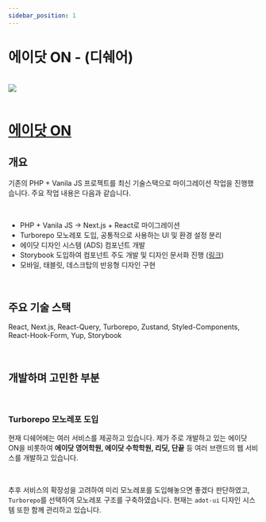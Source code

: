 ```yaml
---
sidebar_position: 1
---
```


# 에이닷 ON - (디쉐어)

<br/>

<img src="/img/about/portfolio/dshare/adot_on.png"/>

<br/>
<br/>

# [에이닷 ON](https://www.adotonenglish.com/student/index)

## 개요

기존의 PHP + Vanila JS 프로젝트를 최신 기술스택으로 마이그레이션 작업을 진행했습니다.
주요 작업 내용은 다음과 같습니다.

<br/>

- PHP + Vanila JS -> Next.js + React로 마이그레이션
- Turborepo 모노레포 도입, 공통적으로 사용하는 UI 및 환경 설정 분리
- 에이닷 디자인 시스템 (ADS) 컴포넌트 개발
- Storybook 도입하여 컴포넌트 주도 개발 및 디자인 문서화 진행 ([링크](https://663d8d92b204ab34b4db46f1-kutrgtvvzf.chromatic.com/?path=/docs/introduction--docs))
- 모바일, 태블릿, 데스크탑의 반응형 디자인 구현

<br/>

## 주요 기술 스택

React, Next.js, React-Query, Turborepo, Zustand, Styled-Components, React-Hook-Form, Yup, Storybook

<br/>

## 개발하며 고민한 부분

<br/>

### Turborepo 모노레포 도입

현재 디쉐어에는 여러 서비스를 제공하고 있습니다. 제가 주로 개발하고 있는 에이닷 ON을 비롯하여
**에이닷 영어학원, 에이닷 수학학원, 리딧, 단끝** 등 여러 브랜드의 웹 서비스를 개발하고 있습니다.

<br/>

추후 서비스의 확장성을 고려하여 미리 모노레포를 도입해놓으면 좋겠다 판단하였고, `Turborepo`를 선택하여 모노레포 구조를 구축하였습니다.
현재는 `adot-ui` 디자인 시스템 또한 함께 관리하고 있습니다.

<br/>
